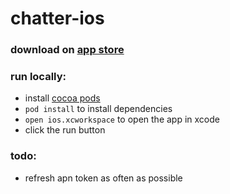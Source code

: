 # chatter-ios

### download on [app store](https://itunes.apple.com/us/app/chatter-secure-messenger/id1290342381?mt=8)

### run locally:
* install [cocoa pods](https://cocoapods.org/)
* `pod install` to install dependencies
* `open ios.xcworkspace` to open the app in xcode
* click the run button

### todo:
* refresh apn token as often as possible
